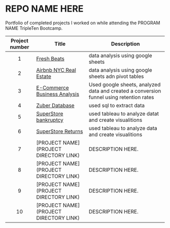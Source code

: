 
# REPO NAME HERE
Portfolio of completed projects I worked on while attending the PROGRAM NAME TripleTen Bootcamp.

| Project number | Title | Description |
| :-----------: | ----------- |----------- |
| 1 | [Fresh Beats](https://github.com/Benwego/TripleTen-Projects/tree/main/Fresh%20Beats) | data analysis using google sheets |
| 2 | [Airbnb NYC Real Estate](https://github.com/Benwego/TripleTen-Projects/tree/main/Airbnb%20NYC%20Real%20Estate) | data analysis using google sheets adn pivot tables |
| 3 | [E-Commerce Business Analysis](https://github.com/Benwego/TripleTen-Projects/tree/main/E-Commerce%20Business%20Analysis) | Used google sheets, analyzed data and created a conversion funnel using retention rates|
| 4 | [Zuber Database](https://github.com/Benwego/TripleTen-Projects/tree/main/Zuber%20Database) | used sql to extract data |
| 5 | [SuperStore bankruptcy](https://github.com/Benwego/TripleTen-Projects/tree/main/SuperStore%20bankruptcy) | used tableau to analyze datat and create visualitions|
| 6 | [SuperStore Returns](https://github.com/Benwego/TripleTen-Projects/tree/main/SuperStore%20returns) | used tableau to analyze data and create visualitions|
| 7 | [PROJECT NAME](PROJECT DIRECTORY LINK) | DESCRIPTION HERE. |
| 8 | [PROJECT NAME](PROJECT DIRECTORY LINK) | DESCRIPTION HERE. |
| 9 | [PROJECT NAME](PROJECT DIRECTORY LINK) | DESCRIPTION HERE. |
| 10| [PROJECT NAME](PROJECT DIRECTORY LINK) | DESCRIPTION HERE. |


